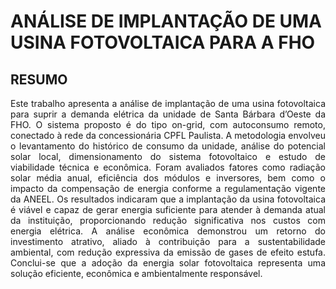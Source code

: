 # ANÁLISE DE IMPLANTAÇÃO DE UMA USINA FOTOVOLTAICA PARA A FHO

## RESUMO
<p align="justify">
Este trabalho apresenta a análise de implantação de uma usina fotovoltaica para suprir a 
demanda elétrica da unidade de Santa Bárbara d’Oeste da FHO. O sistema proposto é do tipo 
on-grid, com autoconsumo remoto, conectado à rede da concessionária CPFL Paulista. A 
metodologia envolveu o levantamento do histórico de consumo da unidade, análise do potencial 
solar local, dimensionamento do sistema fotovoltaico e estudo de viabilidade técnica e 
econômica. Foram avaliados fatores como radiação solar média anual, eficiência dos módulos 
e inversores, bem como o impacto da compensação de energia conforme a regulamentação 
vigente da ANEEL. Os resultados indicaram que a implantação da usina fotovoltaica é viável e 
capaz de gerar energia suficiente para atender à demanda atual da instituição, proporcionando 
redução significativa nos custos com energia elétrica. A análise econômica demonstrou um 
retorno do investimento atrativo, aliado à contribuição para a sustentabilidade ambiental, com 
redução expressiva da emissão de gases de efeito estufa. Conclui-se que a adoção da energia 
solar fotovoltaica representa uma solução eficiente, econômica e ambientalmente responsável. 
</p>
